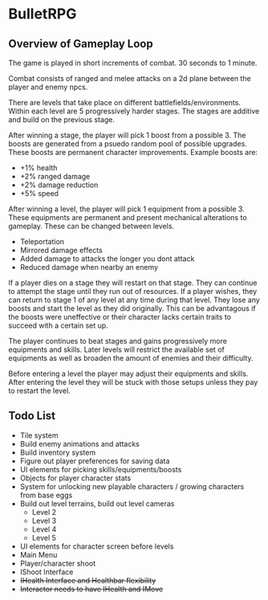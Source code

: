 # BulletRPG

## Overview of Gameplay Loop

The game is played in short increments of combat. 30 seconds to 1 minute.

Combat consists of ranged and melee attacks on a 2d plane between the player and enemy npcs.

There are levels that take place on different battlefields/environments. Within each level are 5 progressively harder stages. The stages are additive and build on the previous stage.

After winning a stage, the player will pick 1 boost from a possible 3. The boosts are generated from a psuedo random pool of possible upgrades. These boosts are permanent character improvements. Example boosts are:

- +1% health
- +2% ranged damage
- +2% damage reduction
- +5% speed

After winning a level, the player will pick 1 equipment from a possible 3. These equipments are permanent and present mechanical alterations to gameplay. These can be changed between levels.

- Teleportation
- Mirrored damage effects
- Added damage to attacks the longer you dont attack
- Reduced damage when nearby an enemy

If a player dies on a stage they will restart on that stage. They can continue to attempt the stage until they run out of resources. If a player wishes, they can return to stage 1 of any level at any time during that level. They lose any boosts and start the level as they did originally. This can be advantagous if the boosts were uneffective or their character lacks certain traits to succeed with a certain set up.

The player continues to beat stages and gains progressively more equipments and skills. Later levels will restrict the available set of equipments as well as broaden the amount of enemies and their difficulty.

Before entering a level the player may adjust their equipments and skills. After entering the level they will be stuck with those setups unless they pay to restart the level.



## Todo List

- Tile system
- Build enemy animations and attacks
- Build inventory system
- Figure out player preferences for saving data
- UI elements for picking skills/equipments/boosts
- Objects for player character stats
- System for unlocking new playable characters / growing characters from base eggs
- Build out level terrains, build out level cameras
    - Level 2
    - Level 3
    - Level 4
    - Level 5
- UI elements for character screen before levels
- Main Menu
- Player/character shoot
- IShoot Interface
- ~~IHealth Interface and Healthbar flexibility~~
- ~~Interactor needs to have IHealth and IMove~~

